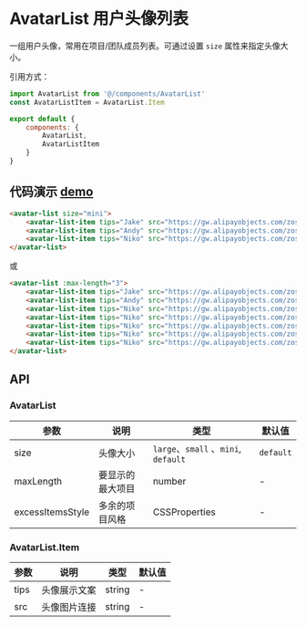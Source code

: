 # AvatarList 用户头像列表


一组用户头像，常用在项目/团队成员列表。可通过设置 `size` 属性来指定头像大小。



引用方式：

```javascript
import AvatarList from '@/components/AvatarList'
const AvatarListItem = AvatarList.Item

export default {
    components: {
        AvatarList,
        AvatarListItem
    }
}
```



## 代码演示  [demo](https://pro.loacg.com/test/home)

```html
<avatar-list size="mini">
    <avatar-list-item tips="Jake" src="https://gw.alipayobjects.com/zos/rmsportal/zOsKZmFRdUtvpqCImOVY.png" />
    <avatar-list-item tips="Andy" src="https://gw.alipayobjects.com/zos/rmsportal/sfjbOqnsXXJgNCjCzDBL.png" />
    <avatar-list-item tips="Niko" src="https://gw.alipayobjects.com/zos/rmsportal/kZzEzemZyKLKFsojXItE.png" />
</avatar-list>
```
或
```html
<avatar-list :max-length="3">
    <avatar-list-item tips="Jake" src="https://gw.alipayobjects.com/zos/rmsportal/zOsKZmFRdUtvpqCImOVY.png" />
    <avatar-list-item tips="Andy" src="https://gw.alipayobjects.com/zos/rmsportal/sfjbOqnsXXJgNCjCzDBL.png" />
    <avatar-list-item tips="Niko" src="https://gw.alipayobjects.com/zos/rmsportal/kZzEzemZyKLKFsojXItE.png" />
    <avatar-list-item tips="Niko" src="https://gw.alipayobjects.com/zos/rmsportal/kZzEzemZyKLKFsojXItE.png" />
    <avatar-list-item tips="Niko" src="https://gw.alipayobjects.com/zos/rmsportal/kZzEzemZyKLKFsojXItE.png" />
    <avatar-list-item tips="Niko" src="https://gw.alipayobjects.com/zos/rmsportal/kZzEzemZyKLKFsojXItE.png" />
    <avatar-list-item tips="Niko" src="https://gw.alipayobjects.com/zos/rmsportal/kZzEzemZyKLKFsojXItE.png" />
</avatar-list>
```



## API

### AvatarList

| 参数             | 说明             | 类型                                 | 默认值    |
| ---------------- | ---------------- | ------------------------------------ | --------- |
| size             | 头像大小         | `large`、`small` 、`mini`, `default` | `default` |
| maxLength        | 要显示的最大项目 | number                               | -         |
| excessItemsStyle | 多余的项目风格   | CSSProperties                        | -         |

### AvatarList.Item

| 参数 | 说明         | 类型   | 默认值 |
| ---- | ------------ | ------ | ------ |
| tips | 头像展示文案 | string | -      |
| src  | 头像图片连接 | string | -      |

